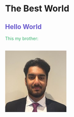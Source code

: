 
<html lang="en">
<head>
    <meta charset="UTF-8">
    <meta name="viewport" content="width=device-width, initial-scale=1.0">
    <link rel="stylesheet" href="style.css">
</head>
<body>

<h1 style="backgorund-color:DodgerBlue;">The Best World </h1>
<h2 style="color:SlateBlue;">Hello World</h2>
<p style="color:MediumSeaGreen;">This my brother:</p>
<br>

<img src="IMG_0665.jpeg" alt="Manav" class="center">  

</body>
</html>



